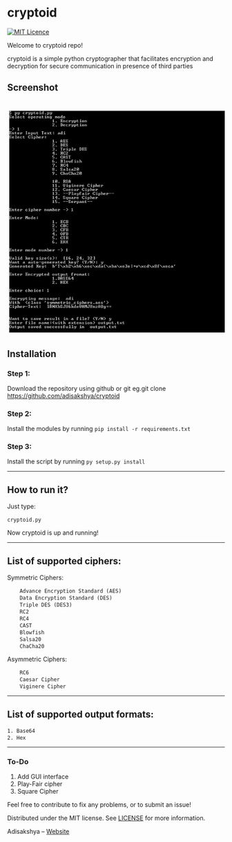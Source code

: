 # cryptoid
[![MIT Licence](https://badges.frapsoft.com/os/mit/mit.png?v=103)](https://opensource.org/licenses/mit-license.php)

Welcome to cryptoid repo!

cryptoid is a simple python cryptographer that facilitates encryption and decryption
for secure communication in presence of third parties

## Screenshot

# ![cryptoid](https://raw.githubusercontent.com/adisakshya/cryptoid/master/screenshots/image_1.png)

## Installation

### Step 1: 
Download the repository using github or git eg.git clone https://github.com/adisakshya/cryptoid

### Step 2: 
Install the modules by running `pip install -r requirements.txt`

### Step 3: 
Install the script by running `py setup.py install`

---
## How to run it?

Just type: 
```
cryptoid.py
```

Now cryptoid is up and running!

---
## List of supported ciphers:
                
   Symmetric Ciphers:
   
        Advance Encryption Standard (AES)
        Data Encryption Standard (DES)
        Triple DES (DES3)
        RC2
        RC4
        CAST
        Blowfish
        Salsa20
        ChaCha20
                
   Asymmetric Ciphers:
   
        RC6
        Caesar Cipher
        Viginere Cipher          
---
## List of supported output formats:

    1. Base64
    2. Hex

---
### To-Do
  1. Add GUI interface
  2. Play-Fair cipher
  3. Square Cipher

Feel free to contribute to fix any problems, or to submit an issue!

Distributed under the MIT license. See [LICENSE](https://github.com/adisakshya/cryptoid/blob/master/LICENSE) for more information.

Adisakshya – [Website](https://adisakshya.github.io)
